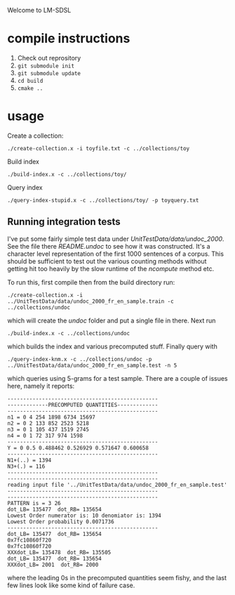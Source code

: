 Welcome to LM-SDSL

# compile instructions

1. Check out reprository
2. `git submodule init`
3. `git submodule update`
4. `cd build`
5. `cmake ..`

# usage

Create a collection:

```
./create-collection.x -i toyfile.txt -c ../collections/toy
```

Build index

```
./build-index.x -c ../collections/toy/
```

Query index

```
./query-index-stupid.x -c ../collections/toy/ -p toyquery.txt
```

## Running integration tests ##

I've put some fairly simple test data under *UnitTestData/data/undoc_2000*. See the file there *README.undoc* to see how it was constructed. It's a character level representation of the first 1000 sentences of a corpus. This should be sufficient to test out the various counting methods without getting hit too heavily by the slow runtime of the *ncompute* method etc. 

To run this, first compile then from the build directory run:
```
./create-collection.x -i ../UnitTestData/data/undoc_2000_fr_en_sample.train -c ../collections/undoc
```
which will create the *undoc* folder and put a single file in there. Next run
``` 
./build-index.x -c ../collections/undoc
```
which builds the index and various precomputed stuff. Finally query with
```
./query-index-knm.x -c ../collections/undoc -p ../UnitTestData/data/undoc_2000_fr_en_sample.test -n 5
```
which queries using 5-grams for a test sample. There are a couple of issues here, namely it reports:
```
------------------------------------------------
-------------PRECOMPUTED QUANTITIES-------------
------------------------------------------------
n1 = 0 4 254 1898 6734 15697 
n2 = 0 2 133 852 2523 5218 
n3 = 0 1 105 437 1519 2745 
n4 = 0 1 72 317 974 1598 
------------------------------------------------
Y = 0 0.5 0.488462 0.526929 0.571647 0.600658 
------------------------------------------------
N1+(..) = 1394
N3+(.) = 116
------------------------------------------------
------------------------------------------------
reading input file '../UnitTestData/data/undoc_2000_fr_en_sample.test'
------------------------------------------------
------------------------------------------------
PATTERN is = 3 26 
dot_LB= 135477  dot_RB= 135654
Lowest Order numerator is: 10 denomiator is: 1394
Lowest Order probability 0.0071736
------------------------------------------------
dot_LB= 135477  dot_RB= 135654
0x7fc10860f720
0x7fc10860f720
XXXdot_LB= 135478  dot_RB= 135505
dot_LB= 135477  dot_RB= 135654
XXXdot_LB= 2001  dot_RB= 2000
```
where the leading 0s in the precomputed quantities seem fishy, and the last few lines look like some kind of  failure case.